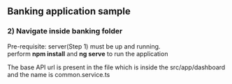 ## Banking application sample



### 2) Navigate inside banking folder
Pre-requisite:  server(Step 1) must be up and running. <br />
perform <b>npm install</b> and <b>ng serve</b> to run the application


The base API url is present in the file which is inside the src/app/dashboard and the name is common.service.ts
